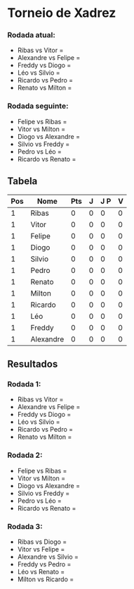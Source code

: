 # Torneio de Xadrez
### Rodada atual:
* Ribas vs Vitor = 
* Alexandre vs Felipe = 
* Freddy vs Diogo = 
* Léo vs Silvio = 
* Ricardo vs Pedro = 
* Renato vs Milton = 

### Rodada seguinte:
* Felipe vs Ribas = 
* Vitor vs Milton = 
* Diogo vs Alexandre = 
* Silvio vs Freddy = 
* Pedro vs Léo = 
* Ricardo vs Renato = 

## Tabela

| Pos | Nome | Pts | J | J P | V |
| --- | --- | --- | --- | --- | --- |
| 1 | Ribas | 0 | 0 | 0 | 0 |
| 1 | Vitor | 0 | 0 | 0 | 0 |
| 1 | Felipe | 0 | 0 | 0 | 0 |
| 1 | Diogo | 0 | 0 | 0 | 0 |
| 1 | Silvio | 0 | 0 | 0 | 0 |
| 1 | Pedro | 0 | 0 | 0 | 0 |
| 1 | Renato | 0 | 0 | 0 | 0 |
| 1 | Milton | 0 | 0 | 0 | 0 |
| 1 | Ricardo | 0 | 0 | 0 | 0 |
| 1 | Léo | 0 | 0 | 0 | 0 |
| 1 | Freddy | 0 | 0 | 0 | 0 |
| 1 | Alexandre | 0 | 0 | 0 | 0 |

## Resultados
### Rodada 1:
* Ribas vs Vitor = 
* Alexandre vs Felipe = 
* Freddy vs Diogo = 
* Léo vs Silvio = 
* Ricardo vs Pedro = 
* Renato vs Milton = 

### Rodada 2:
* Felipe vs Ribas = 
* Vitor vs Milton = 
* Diogo vs Alexandre = 
* Silvio vs Freddy = 
* Pedro vs Léo = 
* Ricardo vs Renato = 

### Rodada 3:
* Ribas vs Diogo = 
* Vitor vs Felipe = 
* Alexandre vs Silvio = 
* Freddy vs Pedro = 
* Léo vs Renato = 
* Milton vs Ricardo = 

